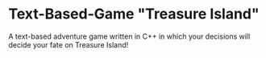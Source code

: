 # Text-Based-Game "Treasure Island"
A text-based adventure game written in C++ in which your decisions will decide your fate on Treasure Island!
